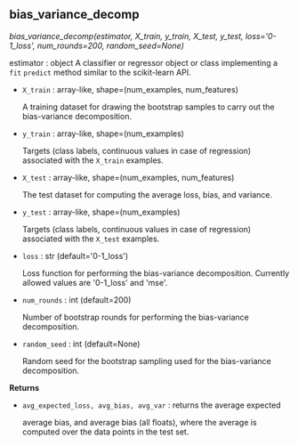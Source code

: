 ## bias_variance_decomp

*bias_variance_decomp(estimator, X_train, y_train, X_test, y_test, loss='0-1_loss', num_rounds=200, random_seed=None)*

estimator : object
A classifier or regressor object or class implementing a `fit`
`predict` method similar to the scikit-learn API.


- `X_train` : array-like, shape=(num_examples, num_features)

    A training dataset for drawing the bootstrap samples to carry
    out the bias-variance decomposition.


- `y_train` : array-like, shape=(num_examples)

    Targets (class labels, continuous values in case of regression)
    associated with the `X_train` examples.


- `X_test` : array-like, shape=(num_examples, num_features)

    The test dataset for computing the average loss, bias,
    and variance.


- `y_test` : array-like, shape=(num_examples)

    Targets (class labels, continuous values in case of regression)
    associated with the `X_test` examples.


- `loss` : str (default='0-1_loss')

    Loss function for performing the bias-variance decomposition.
    Currently allowed values are '0-1_loss' and 'mse'.


- `num_rounds` : int (default=200)

    Number of bootstrap rounds for performing the bias-variance
    decomposition.


- `random_seed` : int (default=None)

    Random seed for the bootstrap sampling used for the
    bias-variance decomposition.

**Returns**

- `avg_expected_loss, avg_bias, avg_var` : returns the average expected

    average bias, and average bias (all floats), where the average
    is computed over the data points in the test set.

